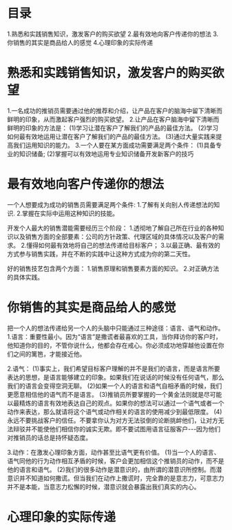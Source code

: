 # 目录
1.熟悉和实践销售知识，激发客户的购买欲望
2.最有效地向客户传递你的想法
3.你销售的其实是商品给人的感觉
4.心理印象的实际传递

# 熟悉和实践销售知识，激发客户的购买欲望
1.一名成功的推销员需要通过他的推荐和介绍，让产品在客户的脑海中留下清晰而鲜明的印象，从而激起客户强烈的购买欲望。
2.让产品在客户脑海中留下清晰而鲜明的印象的方法是：
  (1)学习让潜在客户了解我们的产品的最佳方法。
  (2)学习如何最有效地运用让潜在客户了解我们的产品的最佳方法。
  (3)通过大量实践来提高我们运用知识的能力。
3.一个人要在某方面成功需要满足两个条件：
  (1)具备专业的知识储备;
  (2)掌握可以有效地运用专业知识储备开发新客户的技巧  

# 最有效地向客户传递你的想法
  一个人想要成为成功的销售员需要满足两个条件:
  1.了解有关向别人传递想法的知识.
  2.掌握在实际中运用这种知识的技能。

  开发个人最大的销售潜能需要经历三个阶段：
  1.透彻地了解自己所在行业的各种知识以及销售方面的全部要素：公司的方针政策、代理区域的具体情况以及客户的需求。
  2.懂得如何最有效地将自己的想法传递给目标客户；
  3.以最正确、最有效的方式参与销售实践，并在不断的实践中让这种方式成为你的第二天性。
  
  好的销售技艺包含两个方面：
  1.销售原理和销售要素方面的知识。
  2.对正确方法的具体实践。

# 你销售的其实是商品给人的感觉
  把一个人的想法传递给另一个人的头脑中只能通过三种途径：语言、语气和动作。
  1.语言：重要性最小。因为“语言”是撒谎者最喜欢的工具，当你拜访你的客户时，他知道你的目的，不管你说什么，他都会存在戒心。你必须成功地穿越他设置在你们之间的篱笆，才能接近他。

  2.语气：
    (1)事实上，我们希望目标客户理解的并不是我们的语言，而是语言所要表达的思想，是语言能够建立的印象。如果我们在说话的时候没有任何语气，那么我们的语言会变得空洞无聊。
    (2)如果一个人的语言和语气自相矛盾的时候，我们更愿意相信他的语气而不是语言。
    (3)推销员所要掌握的一个黄金法则就是尽可能以最精炼的语言有效地表达自己的观点。如果你的想法可以通过一个语气或者一个动作来表达，那么就请将这个语气或动作相关的语言的使用减少到最低限度。
    (4)永远不要挑战客户的信任。不要拿你认为对方无法驳倒的论断挑衅他们，让对方无法辩驳并不能使他们相信你的诚实无欺。即不要试图用语言征服客户---因为他们对推销员的话总是持怀疑态度。

  3.动作：在激发心理印象方面，动作甚至比语气更有价值。
    (1)当一个人的语言、语气同他的行为动作相互矛盾的时候，客户会更加相信这个推销员的动作，而不是他的语言和语气。
    (2)我们的很多动作是潜意识的，由所谓的潜意识所控制。而潜意识并不知道如何撒谎。但当我们在动作上撒谎时，完全靠的是意志力，可意志力并不是本能，当意志力松懈的时候，潜意识就会暴露出我们真实的内心。

# 心理印象的实际传递